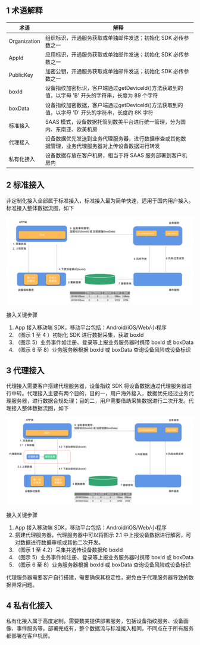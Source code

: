 ## 1 术语解释

| 术语         | 解释                                                         |
| ------------ | ------------------------------------------------------------ |
| Organization | 组织标识，开通服务获取或单独邮件发送；初始化 SDK 必传参数之一 |
| AppId        | 应用标识，开通服务获取或单独邮件发送；初始化 SDK 必传参数之一 |
| PublicKey    | 加密公钥，开通服务获取或单独邮件发送；初始化 SDK 必传参数之一 |
| boxId        | 设备指纹加密标识，客户端通过getDeviceId()方法获取到的值，以字母 'B' 开头的字符串，长度为 89 个字符 |
| boxData      | 设备指纹加密数据，客户端通过getDeviceId()方法获取到的值，以字母 'D' 开头的字符串，长度约 8K 字符 |
| 标准接入     | SAAS 模式，设备数据托管到数美平台进行统一管理，分为国内、东南亚、欧美机房 |
| 代理接入     | 设备数据优先发送到业务代理服务器，进行数据审查或其他数据管理，业务代理服务器对上传设备数据进行转发 |
| 私有化接入   | 设备数据存放在客户机房，相当于将 SAAS 服务部署到客户机房内   |

## 2 标准接入

非定制化接入全部属于标准接入，标准接入最为简单快速，适用于国内用户接入。标准接入整体数据流图，如下

![fp-std-flow](./res/fp-std-flow.png)

接入关键步骤

1. App 接入移动端 SDK，移动平台包括：Android/iOS/Web/小程序
2. （图示 1 至 4 ）初始化 SDK 进行数据采集，获取 boxId
3. （图示 5）业务事件如注册、登录等上报业务服务器时携带 boxId 或 boxData
4. （图示 6 至 8）业务服务器根据 boxId 或 boxData 查询设备风险或设备标识

## 3 代理接入

代理接入需要客户搭建代理服务器，设备指纹 SDK 将设备数据通过代理服务器进行中转。代理接入主要有两个目的，目的一，用户海外接入，数据优先经过业务代理服务器，进行数据合规处理；目的二，用户需要借助采集数据进行二次开发。代理接入整体数据流图，如下

![fp-proxy-flow](./res/fp-proxy-flow.png)

接入关键步骤

1. App 接入移动端 SDK，移动平台包括：Android/iOS/Web/小程序
2. 搭建代理服务器，代理服务器中可以将图示 2.1 中上报设备数据进行解密，可对数据进行数据审核或其他二次开发。
3. （图示 1 至 4.2）采集并透传设备数据和 boxId
4. （图示 5）业务事件如注册、登录等上报业务服务器时携带 boxId 或 boxData
5. （图示 6 至 8）业务服务器根据 boxId 或 boxData 查询设备风险或设备标识

代理服务器需要客户自行搭建，需要确保其稳定性，避免由于代理服务器导致的数据异常问题。

## 4 私有化接入

私有化接入属于高度定制，需要数美提供部署服务，包括设备指纹服务、设备画像、事件服务等。部署完成有，整个数据流与标准接入相同，不同点在于所有服务都部署在客户机房。
